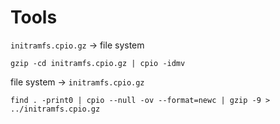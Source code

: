 # Tools

`initramfs.cpio.gz` -> file system

```shell
gzip -cd initramfs.cpio.gz | cpio -idmv
```

file system -> `initramfs.cpio.gz`

```shell
find . -print0 | cpio --null -ov --format=newc | gzip -9 > ../initramfs.cpio.gz
```

